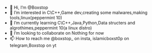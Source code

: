 - 👋 Hi, I’m @Boxstop
- 👀 I’m interested in C\C++,Game dev,creating some malwares,making tools,linux(peppermint 10)
- 🌱 I’m currently learning C\C++,Java,Python,Data structers and algrothimes,peppermint 10(a linux distro)
- 💞️ I’m looking to collaborate on Nothing for now
- 📫 How to reach me @boxstop_ on insta, islamicboxst0p on telegram,Boxstop on yt

<!---
Boxstop/Boxstop is a ✨ special ✨ repository because its `README.md` (this file) appears on your GitHub profile.
You can click the Preview link to take a look at your changes.
--->
